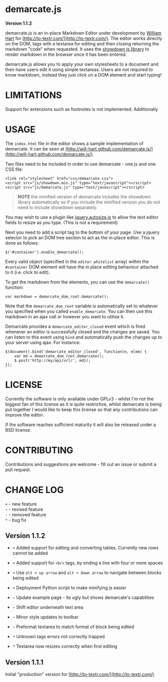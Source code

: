 demarcate.js
============

**Version 1.1.2**

demarcate.js is an in-place Markdown Editor under development by 
[William Hart](http://www.williamhart.info) for [http://to-textr.com/](http://to-textr.com/).
The editor works directly on the DOM, tags with a textarea for editing and then
closing returning the markdown "code" when requested.  It uses the 
[showdown js library](https://github.com/coreyti/showdown) to render markdown 
in the browser once it has been entered.

demarcate.js allows you to apply your own stylesheets to a document and then have users
edit it using simple textareas.  Users are not required to know markdown, instead
they just click on a DOM element and start typing!


LIMITATIONS
===============

Support for extensions such as footnotes is not implemented.  Additionally 

USAGE
===========

The `index.html` file in the editor shows a sample implementation of demarcate. 
It can be seen at [http://will-hart.github.com/demarcate.js/](http://will-hart.github.com/demarcate.js/).  

Two files need to be included in order to use demarcate - one js and one CSS file:

    <link rel="stylesheet" href="css/demarcate.css">
    <script src="js/showdown.min.js" type="text/javascript"></script>
    <script src="js/demarcate.js" type="text/javascript"></script>

> **NOTE** the minified version of demarcate includes the showdown library automatically 
so if you include the minified version you do not need to include showdown separately.

You may wish to use a plugin like [jquery.autosize.js](http://www.jacklmoore.com/autosize)
to allow the text editor fields to resize as you type.  (This is not a requirement)

Next you need to add a script tag to the bottom of your page.  Use a jquery selector 
to pick an DOM tree section to act as the in-place editor.  This is done as follows:

    $('#container').enable_demarcate();

Every valid object (specified in the `editor_whitelist` array) within the `#container` 
DOM element will have the in place editing behaviour attached to it (i.e. click to edit).

To get the markdown from the elements, you can use the `demarcate()` function:

    var markdown = demarcate_dom_root.demarcate();

Note that the `demarcate_dom_root` variable is automatically set to whatever you specified
when you called `enable_demarcate`.  You can then use this markdown in an ajax call or 
however you want to utilise it.  

Demarcate provides a `demarcate_editor_closed` event which is fired whenever an editor 
is successfully closed and the changes are saved.  You can listen to this event using 
`bind` and automatically push the changes up to your server using ajax.  For instance:

    $(document).bind('demarcate_editor_closed', function(e, elem) {
        var md = demarcate_dom_root.demarcate();
        $.post('http://my/api/url/', md});
    });


LICENSE
==========

Currently the software is only available under GPLv3 - whilst I'm not the biggest 
fan of this license as it is quite restrictive, whilst demarcate is being put together
I would like to keep this license so that any contributions can improve the editor.

If the software reaches sufficient maturity it will also be released under a BSD license.


CONTRIBUTING
===============

Contributions and suggestions are welcome - fill out an issue or submit a pull request.


CHANGE LOG 
===============

`+` - new feature         
`~` - revised feature        
`-` - removed feature        
`*` - bug fix

Version 1.1.2
--------------

- `+` Added support for editing and converting tables.  Currently new rows cannot be added
- `+` Added support for `<br>` tags, by ending a line with four or more spaces
- `+` Use `alt + up arrow` and `alt + down arrow` to navigate between blocks being edited
- `+` Deployment Python script to make minifying js easier

- `~` Update example page - its ugly but shows demarcate's capablities
- `~` Shift editor underneath text area
- `~` Minor style updates to toolbar
- `~` Preformat textarea to match format of block being edited

- `*` Unknown tags errors not correctly trapped
- `*` Textarea now resizes correctly when first editing

Version 1.1.1
--------------

Initial "production" version for [http://to-textr.com/](http://to-textr.com/)